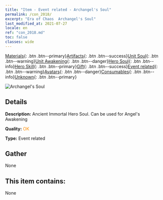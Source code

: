 ```yaml
---
title: "Item - Event related - Archangel's Soul"
permalink: /con_2018/
excerpt: "Era of Chaos  Archangel's Soul"
last_modified_at: 2021-07-27
locale: en
ref: "con_2018.md"
toc: false
classes: wide
---
```

 [Materials](/Items/){: .btn .btn--primary}[Artifacts](/Items/Artifacts/){: .btn .btn--success}[Unit Soul](/Items/UnitSoul/){: .btn .btn--warning}[Unit Awakening](/Items/UnitAwakening/){: .btn .btn--danger}[Hero Soul](/Items/HeroSoul/){: .btn .btn--info}[Hero Skill](/Items/HeroSkill/){: .btn .btn--primary}[Gift](/Items/Gift/){: .btn .btn--success}[Event related](/Items/Events/){: .btn .btn--warning}[Avatars](/Items/Avatars/){: .btn .btn--danger}[Consumables](/Items/Consumables/){: .btn .btn--info}[Unknown](/Items/Unknown/){: .btn .btn--primary}

 ![Archangel's Soul](/images/t/juexing_107.png)

## Details
 **Description:** Ancient Immortal Hero Soul. Can be used for Angel's Awakening

 **Quality:** <span style="color: #FF8C00">OK</span>

 **Type:** Event related

## Gather

  None

## This item contains:

  None

